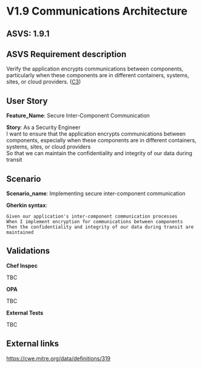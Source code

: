 # V1.9 Communications Architecture

## ASVS: 1.9.1

## ASVS Requirement description

Verify the application encrypts communications between components,
particularly when these components are in different containers,
systems, sites, or cloud providers.
([C3](https://owasp.org/www-project-proactive-controls/#div-numbering))

## User Story

**Feature_Name**: Secure Inter-Component Communication

**Story**:
As a Security Engineer\
I want to ensure that the application encrypts communications between components, especially when
these components are in different containers, systems, sites, or cloud providers\
So that we can maintain the confidentiality and integrity of our data during transit

## Scenario

**Scenario_name**: Implementing secure inter-component communication

**Gherkin syntax**:

```gherkin
Given our application's inter-component communication processes
When I implement encryption for communications between components
Then the confidentiality and integrity of our data during transit are maintained
```

## Validations

**Chef Inspec**

TBC

**OPA**

TBC

**External Tests**

TBC

## External links
<https://cwe.mitre.org/data/definitions/319>